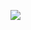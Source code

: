 <a href='http://c9eb-82-196-16-223.ngrok.io/job/deployment/'><img src='http://c9eb-82-196-16-223.ngrok.io/buildStatus/icon?job=deployment'></a>

